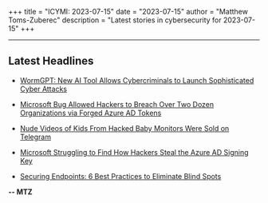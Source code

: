 +++
title = "ICYMI: 2023-07-15"
date = "2023-07-15"
author = "Matthew Toms-Zuberec"
description = "Latest stories in cybersecurity for 2023-07-15"
+++

---------------------------------------------------------------------------
## Latest Headlines
- [WormGPT: New AI Tool Allows Cybercriminals to Launch Sophisticated Cyber Attacks](https://thehackernews.com/2023/07/wormgpt-new-ai-tool-allows.html)

- [Microsoft Bug Allowed Hackers to Breach Over Two Dozen Organizations via Forged Azure AD Tokens](https://thehackernews.com/2023/07/microsoft-bug-allowed-hackers-to-breach.html)

- [Nude Videos of Kids From Hacked Baby Monitors Were Sold on Telegram](https://www.wired.com/story/hikvision-cameras-telegram-children/)

- [Microsoft Struggling to Find How Hackers Steal the Azure AD Signing Key](https://cybersecuritynews.com/microsoft-azure-ad-signing-key/)

- [Securing Endpoints: 6 Best Practices to Eliminate Blind Spots](https://cybersecuritynews.com/endpoint-security-best-practices/)

**-- MTZ**